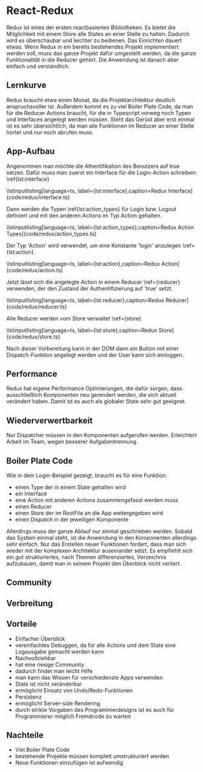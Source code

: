 # React-Redux
Redux ist eines der ersten reactbasierten Bibliotheken. Es bietet die Möglichkeit mit einem Store alle States an einer Stelle zu halten. Dadurch wird es überschaubar und leichter zu bedienen. Das Einrichten dauert etwas. Wenn Redux in ein bereits bestehendes Projekt implementiert werden soll, muss das ganze Projekt dafür umgestellt werden, da die ganze Funktionalität in die Reducer gehört.
Die Anwendung ist danach aber einfach und verständlich.

## Lernkurve
Redux braucht etwa einen Monat, da die Projektarchitektur deutlich anspruchsvoller ist. Außerdem kommt es zu viel Boiler Plate Code, da man für die Reducer Actions braucht, für die in Typescript vorweg noch Typen und Interfaces angelegt werden müssen. Steht das Gerüst aber erst einmal ist es sehr übersichtlich, da man alle Funktionen im Reducer an einer Stelle hortet und nur noch abrufen muss.

## App-Aufbau
Angenommen man möchte die Athentifikation des Benutzers auf true setzen. Dafür muss man zuerst ein Interface für die Login-Action schreiben: \ref{lst:interface}

\lstinputlisting[language=ts, label={lst:interface},caption=Redux Interface]{code/redux/interface.ts}

Dann werden die Typen \ref{lst:action_types} für Login bzw. Logout definiert und mit den anderen Actions im Typ Action gehalten.

\lstinputlisting[language=ts, label={lst:action_types},caption=Redux Action Types]{code/redux/action_types.ts}

Der Typ 'Action' wird verwendet, um eine Konstante 'login' anzulegen \ref={lst:action}.

\lstinputlisting[language=ts, label={lst:action},caption=Redux Action]{code/redux/action.ts}

Jetzt lässt sich die angelegte Action in einem Reducer \ref={reducer} verwenden, der den Zustand der Authentifizierung auf 'true' setzt.

\lstinputlisting[language=ts, label={lst:reducer},caption=Redux Reducer]{code/redux/reducer.ts}

Alle Reducer werden vom Store verwaltet \ref={store}

\lstinputlisting[language=ts, label={lst:store},caption=Redux Store]{code/redux/store.ts}

Nach dieser Vorbereitung kann in der DOM dann ein Button mit einer Dispatch-Funktion angelegt werden und der User kann sich einloggen.

## Performance
Redux hat eigene Performance Optimierungen, die dafür sorgen, dass ausschließlich Komponenten neu gerendert werden, die sich aktuell verändert haben. Damit ist es auch als globaler State sehr gut geeignet.

## Wiederverwertbarkeit
Nur Dispatcher müssen in den Komponenten aufgerufen werden. 
Erleichtert Arbeit im Team, wegen besserer Aufgabentrennung.

## Boiler Plate Code
Wie in dem Login-Beispiel gezeigt, braucht es für eine Funktion: 
- einen Type der in einem State gehalten wird
- ein Interface 
- eine Action mit anderen Actions zusammengefasst werden muss
- einen Reducer
- einen Store der im RootFile an die App weitergegeben wird
- einen Dispatch in der jeweiligen Komponente

Allerdings muss der ganze Ablauf nur einmal geschrieben werden. Sobald das System einmal steht, ist die Anwendung in den Komponenten allerdings sehr einfach. 
Nur das Erstellen neuer Funktionen fordert, dass man sich wieder mit der komplexen Architektur auseinander setzt. Es empfiehlt sich ein gut strukturiertes, nach Themen differenziertes,  Verzeichnis aufzubauen, damit man in seinem Projekt den Überblick nicht verliert. 


## Community

## Verbreitung

## Vorteile
-	Einfacher Überblick
-	vereinfachtes Debuggen, da für alle Actions und dem State eine Logausgabe gemacht werden kann
-	Nachvollziehbar
-	hat eine riesige Community
-	dadurch findet man leicht Hilfe
-	man kann das Wissen für verschiedenste Apps verwenden
-	State ist nicht veränderbar
-	ermöglicht Einsatz von Undo/Redo-Funktionen
-	Persistenz
-	ermöglicht Server-side Rendering
-	durch strikte Vorgaben des Programmierdesigns ist es auch für Programmierer möglich Fremdcode zu warten

## Nachteile
-	Viel Boiler Plate Code
-	bestehende Projekte müssen komplett umstrukturiert werden
-	Neue Funktionen einzufügen ist aufwendig
